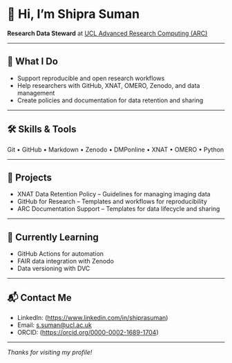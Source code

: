 # 👋 Hi, I’m Shipra Suman

**Research Data Steward** at [UCL Advanced Research Computing (ARC)](https://www.ucl.ac.uk/advanced-research-computing/)

---

## 🔬 What I Do

- Support reproducible and open research workflows  
- Help researchers with GitHub, XNAT, OMERO, Zenodo, and data management  
- Create policies and documentation for data retention and sharing  

---

## 🛠 Skills & Tools

Git • GitHub • Markdown • Zenodo • DMPonline • XNAT • OMERO • Python 

---

## 📁 Projects

- XNAT Data Retention Policy – Guidelines for managing imaging data  
- GitHub for Research – Templates and workflows for reproducibility  
- ARC Documentation Support – Templates for data lifecycle and sharing  

---

## 🌱 Currently Learning

- GitHub Actions for automation  
- FAIR data integration with Zenodo  
- Data versioning with DVC  

---

## 📬 Contact Me

- LinkedIn: (https://www.linkedin.com/in/shiprasuman)  
- Email: s.suman@ucl.ac.uk  
- ORCID: (https://orcid.org/0000-0002-1689-1704)

---

*Thanks for visiting my profile!*
